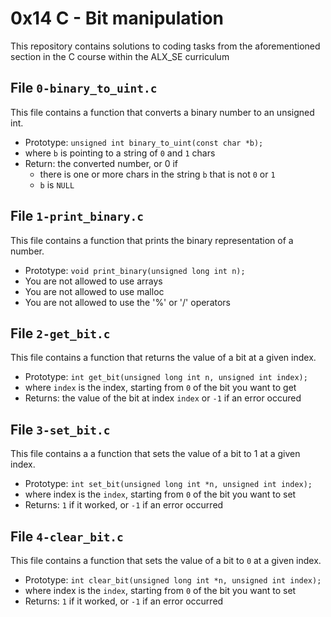 # 0x14 C - Bit manipulation
This repository contains solutions to coding tasks from the aforementioned section in the C course within the ALX_SE curriculum

## File `0-binary_to_uint.c`
This file contains a function that converts a binary number to an unsigned int.
* Prototype: `unsigned int binary_to_uint(const char *b);`
* where `b` is pointing to a string of `0` and `1` chars
* Return: the converted number, or 0 if
	* there is one or more chars in the string `b` that is not `0` or `1`
	* `b` is `NULL`

## File `1-print_binary.c`
This file contains a function that prints the binary representation of a number.
* Prototype: `void print_binary(unsigned long int n);`
* You are not allowed to use arrays
* You are not allowed to use malloc
* You are not allowed to use the '%' or '/' operators

## File `2-get_bit.c`
This file contains a function that returns the value of a bit at a given index.
* Prototype: `int get_bit(unsigned long int n, unsigned int index);`
* where `index` is the index, starting from `0` of the bit you want to get
* Returns: the value of the bit at index `index` or `-1` if an error occured

## File `3-set_bit.c`
This file contains a a function that sets the value of a bit to 1 at a given index.
* Prototype: `int set_bit(unsigned long int *n, unsigned int index);`
* where index is the `index`, starting from `0` of the bit you want to set
* Returns: `1` if it worked, or `-1` if an error occurred

## File `4-clear_bit.c`
This file contains a function that sets the value of a bit to `0` at a given index.
* Prototype: `int clear_bit(unsigned long int *n, unsigned int index);`
* where index is the `index`, starting from `0` of the bit you want to set
* Returns: `1` if it worked, or `-1` if an error occurred


